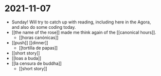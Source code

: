 # 2021-11-07

- Sunday! Will try to catch up with reading, including here in the Agora, and also do some coding today.
- [[the name of the rose]] made me think again of the [[canonical hours]].
  - [[horas canónicas]]
- [[push]] [[dinner]]
  - [[tortilla de papas]]
- [[short story]]
- [[loas a buda]]
- [[la censura de buddha]]
  - [[short story]]
